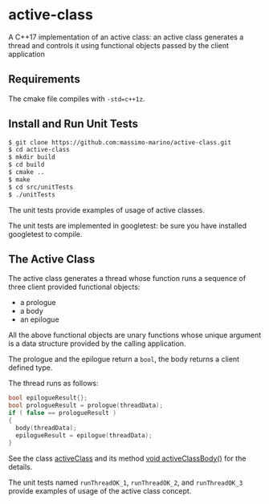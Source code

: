 # active-class
A C++17 implementation of an active class: an active class generates a thread and controls it using functional objects passed by the client application

## Requirements

The cmake file compiles with `-std=c++1z`.

## Install and Run Unit Tests

```bash
$ git clone https://github.com:massimo-marino/active-class.git
$ cd active-class
$ mkdir build
$ cd build
$ cmake ..
$ make
$ cd src/unitTests
$ ./unitTests
```
The unit tests provide examples of usage of active classes.

The unit tests are implemented in googletest: be sure you have installed googletest to compile.

## The Active Class

The active class generates a thread whose function runs a sequence of three client provided functional objects:

- a prologue
- a body
- an epilogue

All the above functional objects are unary functions whose unique argument is a data structure provided by the calling application.

The prologue and the epilogue return a `bool`, the body returns a client defined type.

The thread runs as follows:

```C++
bool epilogueResult{};
bool prologueResult = prologue(threadData);
if ( false == prologueResult )
{
  body(threadData);
  epilogueResult = epilogue(threadData);
}
```
See the class [activeClass](https://github.com/massimo-marino/active-class/blob/master/src/activeClass.h#L60) and its method [void activeClassBody()](https://github.com/massimo-marino/active-class/blob/master/src/activeClass.h#L182)  for the details.

The unit tests named `runThreadOK_1`, `runThreadOK_2`, and `runThreadOK_3` provide examples of usage of the active class concept.
